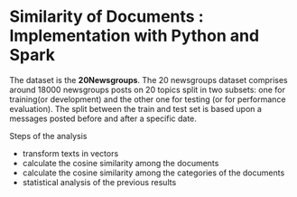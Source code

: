 # Similarity of Documents : Implementation with Python and Spark

The dataset is the **20Newsgroups**.
The 20 newsgroups dataset comprises around 18000 newsgroups posts on 20 topics split in two subsets: one for training(or development) and the other one for testing (or for performance evaluation).
The split between the train and test set is based upon a messages posted before and after a specific date.

Steps of the analysis
- transform texts in vectors
- calculate the cosine similarity among the documents
- calculate the cosine similarity among the categories of the documents
- statistical analysis of the previous results
